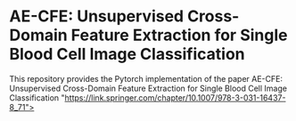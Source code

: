 # AE-CFE: Unsupervised Cross-Domain Feature Extraction for Single Blood Cell Image Classification
This repository provides the Pytorch implementation of the paper AE-CFE: Unsupervised Cross-Domain Feature Extraction for Single Blood Cell Image Classification "https://link.springer.com/chapter/10.1007/978-3-031-16437-8_71">
